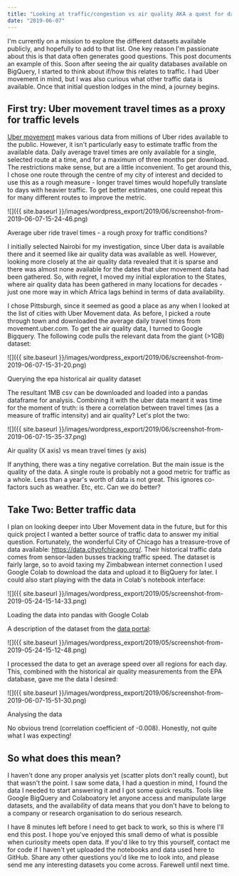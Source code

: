 ```yaml
---
title: "Looking at traffic/congestion vs air quality AKA a quest for data"
date: "2019-06-07"
---
```


I'm currently on a mission to explore the different datasets available publicly, and hopefully to add to that list. One key reason I'm passionate about this is that data often generates good questions. This post documents an example of this. Soon after seeing the air quality databases available on BigQuery, I started to think about if/how this relates to traffic. I had Uber movement in mind, but I was also curious what other traffic data is available. Once that initial question lodges in the mind, a journey begins.

## First try: Uber movement travel times as a proxy for traffic levels

[Uber movement](https://movement.uber.com) makes various data from millions of Uber rides available to the public. However, it isn't particularly easy to estimate traffic from the available data. Daily average travel times are only available for a single, selected route at a time, and for a maximum of three months per download. The restrictions make sense, but are a little inconvenient. To get around this, I chose one route through the centre of my city of interest and decided to use this as a rough measure - longer travel times would hopefully translate to days with heavier traffic. To get better estimates, one could repeat this for many different routes to improve the metric.

![]({{ site.baseurl }}/images/wordpress_export/2019/06/screenshot-from-2019-06-07-15-24-46.png)

Average uber ride travel times - a rough proxy for traffic conditions?

I initially selected Nairobi for my investigation, since Uber data is available there and it seemed like air quality data was available as well. However, looking more closely at the air quality data revealed that it is sparse and there was almost none available for the dates that uber movement data had been gathered. So, with regret, I moved my initial exploration to the States, where air quality data has been gathered in many locations for decades - just one more way in which Africa lags behind in terms of data availability.

I chose Pittsburgh, since it seemed as good a place as any when I looked at the list of cities with Uber Movement data. As before, I picked a route through town and downloaded the average daily travel times from movement.uber.com. To get the air quality data, I turned to Google Bigquery. The following code pulls the relevant data from the giant (>1GB) dataset:

![]({{ site.baseurl }}/images/wordpress_export/2019/06/screenshot-from-2019-06-07-15-31-20.png)

Querying the epa historical air quality dataset

The resultant 1MB csv can be downloaded and loaded into a pandas dataframe for analysis. Combining it with the uber data meant it was time for the moment of truth: is there a correlation between travel times (as a measure of traffic intensity) and air quality? Let's plot the two:

![]({{ site.baseurl }}/images/wordpress_export/2019/06/screenshot-from-2019-06-07-15-35-37.png)

Air quality (X axis) vs mean travel times (y axis)

If anything, there was a tiny negative correlation. But the main issue is the quality of the data. A single route is probably not a good metric for traffic as a whole. Less than a year's worth of data is not great. This ignores co-factors such as weather. Etc, etc. Can we do better?

## Take Two: Better traffic data

I plan on looking deeper into Uber Movement data in the future, but for this quick project I wanted a better source of traffic data to answer my initial question. Fortunately, the wonderful City of Chicago has a treasure-trove of data available: [](https://data.cityofchicago.org/) https://data.cityofchicago.org/. Their historical traffic data comes from sensor-laden busses tracking traffic speed. The dataset is fairly large, so to avoid taxing my Zimbabwean internet connection I used Google Colab to download the data and upload it to BigQuery for later. I could also start playing with the data in Colab's notebook interface:

![]({{ site.baseurl }}/images/wordpress_export/2019/05/screenshot-from-2019-05-24-15-14-33.png)

Loading the data into pandas with Google Colab

A description of the dataset from the [data portal](https://data.cityofchicago.org/Transportation/Chicago-Traffic-Tracker-Historical-Congestion-Esti/emtn-qqdi):

![]({{ site.baseurl }}/images/wordpress_export/2019/05/screenshot-from-2019-05-24-15-12-48.png)

I processed the data to get an average speed over all regions for each day. This, combined with the historical air quality measurements from the EPA database, gave me the data I desired:

![]({{ site.baseurl }}/images/wordpress_export/2019/06/screenshot-from-2019-06-07-15-51-30.png)

Analysing the data

No obvious trend (correlation coefficient of -0.008). Honestly, not quite what I was expecting!

## So what does this mean?

I haven't done any proper analysis yet (scatter plots don't really count), but that wasn't the point. I saw some data, I had a question in mind, I found the data I needed to start answering it and I got some quick results. Tools like Google BigQuery and Colaboatory let anyone access and manipulate large datasets, and the availability of data means that you don't have to belong to a company or research organisation to do serious research.

I have 8 minutes left before I need to get back to work, so this is where I'll end this post. I hope you've enjoyed this small demo of what is possible when curiosity meets open data. If you'd like to try this yourself, contact me for code if I haven't yet uploaded the notebooks and data used here to GitHub. Share any other questions you'd like me to look into, and please send me any interesting datasets you come across. Farewell until next time.
